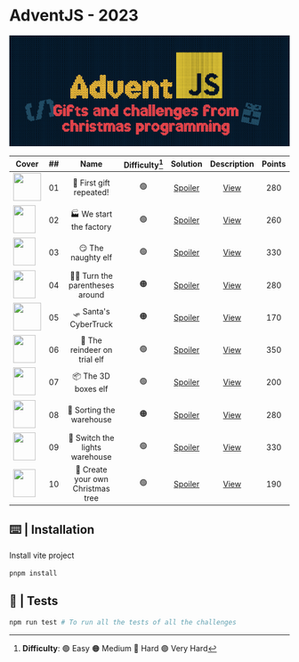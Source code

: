 # AdventJS - 2023

![cover2023](/public/logo2023.png)

| Cover | ##    |                               Name                                    | Difficulty[^1] |  Solution  | Description | Points |
| ----- | :---: |:---------------------------------------------------------------------:|:------------:  | :--------: | :---------: | :----: |
| <img src="https://adventjs.dev/challenges-2023/1.png" width="50" height="50" />       |  01   | 🎁 First gift repeated!      |  🟢  | [Spoiler](https://github.com/AlecANL/adventjs/blob/main/src/2023/challenges/01/app.ts)         | [View](https://github.com/AlecANL/adventjs/tree/main/src/2023/challenges/01) | 280 |
| <img src="https://adventjs.dev/challenges-2023/2.png" width="40" height="50" />       |  02   | 🏭 We start the factory      |         🟢     | [Spoiler](https://github.com/AlecANL/adventjs/blob/main/src/2023/challenges/02/app.ts)         | [View](https://github.com/AlecANL/adventjs/tree/main/src/2023/challenges/02) | 260 |
| <img src="https://adventjs.dev/challenges-2023/3.png" width="40" height="50" />       |  03   | 😏 The naughty elf           |         🟢     | [Spoiler](https://github.com/AlecANL/adventjs/blob/main/src/2023/challenges/03/app.ts)         | [View](https://github.com/AlecANL/adventjs/tree/main/src/2023/challenges/03) | 330 |
| <img src="https://adventjs.dev/challenges-2023/4.png" width="40" height="50" />       |  04   | 😵‍💫 Turn the parentheses around          |         🟠     | [Spoiler](https://github.com/AlecANL/adventjs/blob/main/src/2023/challenges/04/app.ts)         | [View](https://github.com/AlecANL/adventjs/tree/main/src/2023/challenges/04) | 280 |
| <img src="https://adventjs.dev/challenges-2023/5.png" width="50" height="50" />       |  05   | 🛷 Santa's CyberTruck        |         🟠     | [Spoiler](https://github.com/AlecANL/adventjs/blob/main/src/2023/challenges/05/app.ts)      | [View](https://github.com/AlecANL/adventjs/tree/main/src/2023/challenges/05) | 170 |
| <img src="https://adventjs.dev/challenges-2023/6.png" width="40" height="50" />       |  06   | 🦌 The reindeer on trial elf           |         🟢     | [Spoiler](https://github.com/AlecANL/adventjs/blob/main/src/2023/challenges/06/app.ts)         | [View](https://github.com/AlecANL/adventjs/tree/main/src/2023/challenges/06) | 350 |
| <img src="https://adventjs.dev/challenges-2023/7.png" width="40" height="50" />       |  07   | 📦 The 3D boxes elf           |         🟢     | [Spoiler](https://github.com/AlecANL/adventjs/blob/main/src/2023/challenges/07/app.ts)         | [View](https://github.com/AlecANL/adventjs/tree/main/src/2023/challenges/07) | 200 |
| <img src="https://adventjs.dev/challenges-2023/8.png" width="40" height="50" />       |  08   | 🏬 Sorting the warehouse         |         🟠     | [Spoiler](https://github.com/AlecANL/adventjs/blob/main/src/2023/challenges/08/app.ts)         | [View](https://github.com/AlecANL/adventjs/tree/main/src/2023/challenges/08) | 280 |
| <img src="https://adventjs.dev/challenges-2023/9.png" width="40" height="50" />       |  09   | 🚦 Switch the lights warehouse         |         🟢     | [Spoiler](https://github.com/AlecANL/adventjs/blob/main/src/2023/challenges/09/app.ts)         | [View](https://github.com/AlecANL/adventjs/tree/main/src/2023/challenges/09) | 330 |
| <img src="https://adventjs.dev/challenges-2023/10.png" width="40" height="50" />       | 10   | 🎄 Create your own Christmas tree         |         🟢     | [Spoiler](https://github.com/AlecANL/adventjs/blob/main/src/2023/challenges/10/app.ts)         | [View](https://github.com/AlecANL/adventjs/tree/main/src/2023/challenges/10) | 190 |
[^1]: **Difficulty**: 🟢 Easy 🟠 Medium 🔴 Hard 🟣 Very Hard

## ⌨️ | Installation

Install vite project

`pnpm install`

## 🧪 | Tests

```bash
npm run test # To run all the tests of all the challenges
```
